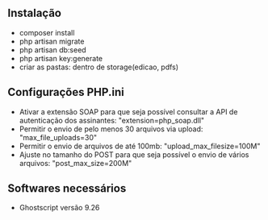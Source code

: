 ## Instalação

- composer install
- php artisan migrate
- php artisan db:seed
- php artisan key:generate
- criar as pastas: dentro de storage(edicao, pdfs)

## Configurações PHP.ini

- Ativar a extensão SOAP para que seja possível consultar a API de autenticação dos assinantes: "extension=php_soap.dll"
- Permitir o envio de pelo menos 30 arquivos via upload: "max_file_uploads=30"
- Permitir o envio de arquivos de até 100mb: "upload_max_filesize=100M"
- Ajuste no tamanho do POST para que seja possível o envio de vários arquivos: "post_max_size=200M"


## Softwares necessários

- Ghostscript versão 9.26